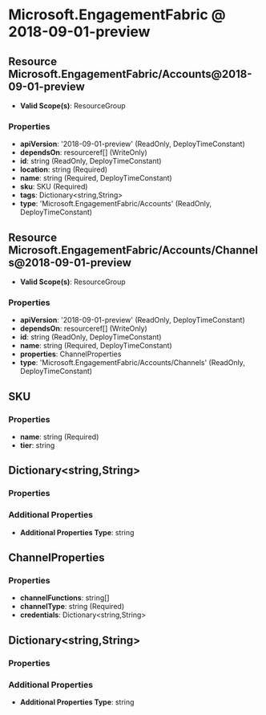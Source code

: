 # Microsoft.EngagementFabric @ 2018-09-01-preview

## Resource Microsoft.EngagementFabric/Accounts@2018-09-01-preview
* **Valid Scope(s)**: ResourceGroup
### Properties
* **apiVersion**: '2018-09-01-preview' (ReadOnly, DeployTimeConstant)
* **dependsOn**: resourceref[] (WriteOnly)
* **id**: string (ReadOnly, DeployTimeConstant)
* **location**: string (Required)
* **name**: string (Required, DeployTimeConstant)
* **sku**: SKU (Required)
* **tags**: Dictionary<string,String>
* **type**: 'Microsoft.EngagementFabric/Accounts' (ReadOnly, DeployTimeConstant)

## Resource Microsoft.EngagementFabric/Accounts/Channels@2018-09-01-preview
* **Valid Scope(s)**: ResourceGroup
### Properties
* **apiVersion**: '2018-09-01-preview' (ReadOnly, DeployTimeConstant)
* **dependsOn**: resourceref[] (WriteOnly)
* **id**: string (ReadOnly, DeployTimeConstant)
* **name**: string (Required, DeployTimeConstant)
* **properties**: ChannelProperties
* **type**: 'Microsoft.EngagementFabric/Accounts/Channels' (ReadOnly, DeployTimeConstant)

## SKU
### Properties
* **name**: string (Required)
* **tier**: string

## Dictionary<string,String>
### Properties
### Additional Properties
* **Additional Properties Type**: string

## ChannelProperties
### Properties
* **channelFunctions**: string[]
* **channelType**: string (Required)
* **credentials**: Dictionary<string,String>

## Dictionary<string,String>
### Properties
### Additional Properties
* **Additional Properties Type**: string

